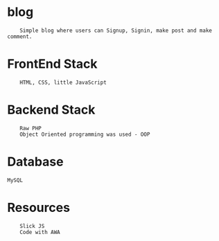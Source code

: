 # blog
		Simple blog where users can Signup, Signin, make post and make comment.
# FrontEnd Stack
		HTML, CSS, little JavaScript

# Backend Stack
		Raw PHP
		Object Oriented programming was used - OOP

# Database
	MySQL

# Resources
		Slick JS
		Code with AWA




